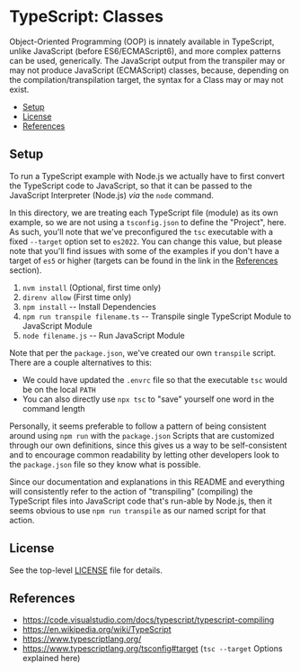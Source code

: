 # TypeScript: Classes

Object-Oriented Programming (OOP) is innately available in TypeScript, unlike JavaScript (before ES6/ECMAScript6), and more complex patterns can be used, generically. The JavaScript output from the transpiler may or may not produce JavaScript (ECMAScript) classes, because, depending on the compilation/transpilation target, the syntax for a Class may or may not exist.

<!-- MarkdownTOC -->

- [Setup](#setup)
- [License](#license)
- [References](#references)

<!-- /MarkdownTOC -->

<a id="setup"></a>
## Setup

To run a TypeScript example with Node.js we actually have to first convert the TypeScript code to JavaScript, so that it can be passed to the JavaScript Interpreter (Node.js) _via_ the `node` command.

In this directory, we are treating each TypeScript file (module) as its own example, so we are not using a `tsconfig.json` to define the "Project", here. As such, you'll note that we've preconfigured the `tsc` executable with a fixed `--target` option set to `es2022`. You can change this value, but please note that you'll find issues with some of the examples if you don't have a target of `es5` or higher (targets can be found in the link in the [References](#references) section).

1. `nvm install` (Optional, first time only)
1. `direnv allow` (First time only)
1. `npm install` -- Install Dependencies
1. `npm run transpile filename.ts` -- Transpile single TypeScript Module to JavaScript Module
1. `node filename.js` -- Run JavaScript Module

Note that per the `package.json`, we've created our own `transpile` script. There are a couple alternatives to this:

- We could have updated the `.envrc` file so that the executable `tsc` would be on the local `PATH`
- You can also directly use `npx tsc` to "save" yourself one word in the command length

Personally, it seems preferable to follow a pattern of being consistent around using `npm run` with the `package.json` Scripts that are customized through our own definitions, since this gives us a way to be self-consistent and to encourage common readability by letting other developers look to the `package.json` file so they know what is possible.

Since our documentation and explanations in this README and everything will consistently refer to the action of "transpiling" (compiling) the TypeScript files into JavaScript code that's run-able by Node.js, then it seems obvious to use `npm run transpile` as our named script for that action.

<a id="license"></a>
## License

See the top-level [LICENSE](../LICENSE) file for details.

<a id="references"></a>
## References

- https://code.visualstudio.com/docs/typescript/typescript-compiling
- https://en.wikipedia.org/wiki/TypeScript
- https://www.typescriptlang.org/
- https://www.typescriptlang.org/tsconfig#target (`tsc --target` Options explained here)
